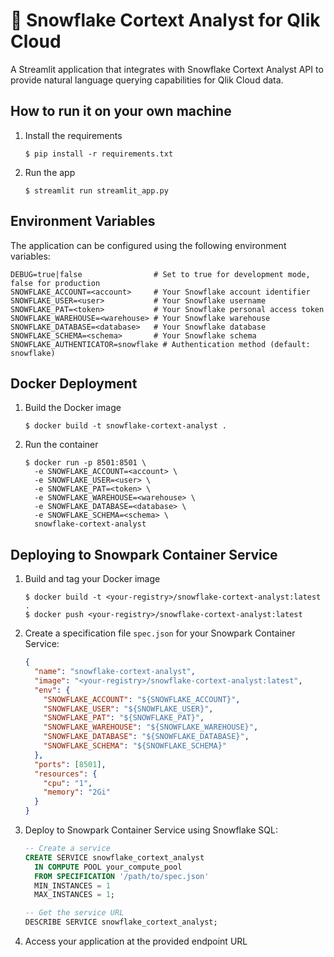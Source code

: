 # 💬 Snowflake Cortext Analyst for Qlik Cloud

A Streamlit application that integrates with Snowflake Cortext Analyst API to provide natural language querying capabilities for Qlik Cloud data.

## How to run it on your own machine

1. Install the requirements

   ```
   $ pip install -r requirements.txt
   ```

2. Run the app

   ```
   $ streamlit run streamlit_app.py
   ```

## Environment Variables

The application can be configured using the following environment variables:

```
DEBUG=true|false                # Set to true for development mode, false for production
SNOWFLAKE_ACCOUNT=<account>     # Your Snowflake account identifier
SNOWFLAKE_USER=<user>           # Your Snowflake username
SNOWFLAKE_PAT=<token>           # Your Snowflake personal access token
SNOWFLAKE_WAREHOUSE=<warehouse> # Your Snowflake warehouse
SNOWFLAKE_DATABASE=<database>   # Your Snowflake database
SNOWFLAKE_SCHEMA=<schema>       # Your Snowflake schema
SNOWFLAKE_AUTHENTICATOR=snowflake # Authentication method (default: snowflake)
```

## Docker Deployment

1. Build the Docker image

   ```
   $ docker build -t snowflake-cortext-analyst .
   ```

2. Run the container

   ```
   $ docker run -p 8501:8501 \
     -e SNOWFLAKE_ACCOUNT=<account> \
     -e SNOWFLAKE_USER=<user> \
     -e SNOWFLAKE_PAT=<token> \
     -e SNOWFLAKE_WAREHOUSE=<warehouse> \
     -e SNOWFLAKE_DATABASE=<database> \
     -e SNOWFLAKE_SCHEMA=<schema> \
     snowflake-cortext-analyst
   ```

## Deploying to Snowpark Container Service

1. Build and tag your Docker image

   ```
   $ docker build -t <your-registry>/snowflake-cortext-analyst:latest .
   $ docker push <your-registry>/snowflake-cortext-analyst:latest
   ```

2. Create a specification file `spec.json` for your Snowpark Container Service:

   ```json
   {
     "name": "snowflake-cortext-analyst",
     "image": "<your-registry>/snowflake-cortext-analyst:latest",
     "env": {
       "SNOWFLAKE_ACCOUNT": "${SNOWFLAKE_ACCOUNT}",
       "SNOWFLAKE_USER": "${SNOWFLAKE_USER}",
       "SNOWFLAKE_PAT": "${SNOWFLAKE_PAT}",
       "SNOWFLAKE_WAREHOUSE": "${SNOWFLAKE_WAREHOUSE}",
       "SNOWFLAKE_DATABASE": "${SNOWFLAKE_DATABASE}",
       "SNOWFLAKE_SCHEMA": "${SNOWFLAKE_SCHEMA}"
     },
     "ports": [8501],
     "resources": {
       "cpu": "1",
       "memory": "2Gi"
     }
   }
   ```

3. Deploy to Snowpark Container Service using Snowflake SQL:

   ```sql
   -- Create a service
   CREATE SERVICE snowflake_cortext_analyst
     IN COMPUTE POOL your_compute_pool
     FROM SPECIFICATION '/path/to/spec.json'
     MIN_INSTANCES = 1
     MAX_INSTANCES = 1;
   
   -- Get the service URL
   DESCRIBE SERVICE snowflake_cortext_analyst;
   ```

4. Access your application at the provided endpoint URL
